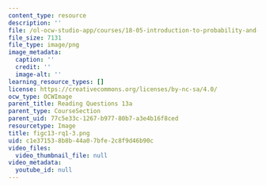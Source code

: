```yaml
---
content_type: resource
description: ''
file: /ol-ocw-studio-app/courses/18-05-introduction-to-probability-and-statistics-spring-2014/c1e371538b8b44a07bfe2c8f9d46b90c_figc13-rq1-3.png
file_size: 7131
file_type: image/png
image_metadata:
  caption: ''
  credit: ''
  image-alt: ''
learning_resource_types: []
license: https://creativecommons.org/licenses/by-nc-sa/4.0/
ocw_type: OCWImage
parent_title: Reading Questions 13a
parent_type: CourseSection
parent_uid: 77c5e33c-1267-b977-80b7-a3e4b16f8ced
resourcetype: Image
title: figc13-rq1-3.png
uid: c1e37153-8b8b-44a0-7bfe-2c8f9d46b90c
video_files:
  video_thumbnail_file: null
video_metadata:
  youtube_id: null
---
```

